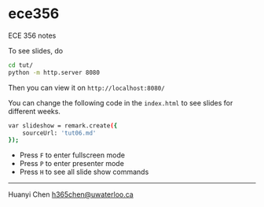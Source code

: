 # ece356

ECE 356 notes

To see slides, do

```bash
cd tut/
python -m http.server 8080
```

Then you can view it on `http://localhost:8080/`

You can change the following code in the `index.html` to see slides for different
weeks.

```bash
var slideshow = remark.create({
    sourceUrl: 'tut06.md'
});
```

- Press `F` to enter fullscreen mode
- Press `P` to enter presenter mode
- Press `H` to see all slide show commands

---

Huanyi Chen
h365chen@uwaterloo.ca
